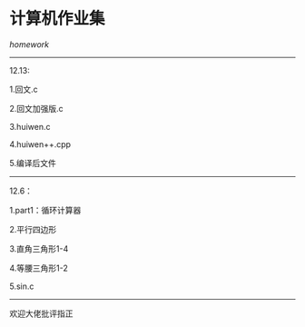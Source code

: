 # 计算机作业集
*homework*
**************************
12.13:

1.回文.c

2.回文加强版.c

3.huiwen.c

4.huiwen++.cpp

5.编译后文件
**************************
12.6：

1.part1：循环计算器

2.平行四边形

3.直角三角形1-4

4.等腰三角形1-2

5.sin.c
***************************
欢迎大佬批评指正